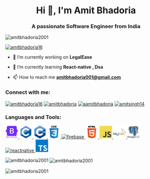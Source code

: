 <h1 align="center">Hi 👋, I'm Amit Bhadoria</h1>
<h3 align="center">A passionate Software Engineer from India</h3>

<p align="left"> <img src="https://komarev.com/ghpvc/?username=amitbhadoria2001&label=Profile%20views&color=0e75b6&style=flat" alt="amitbhadoria2001" /> </p>

<p align="left"> <a href="https://twitter.com/amitbhadoria16" target="blank"><img src="https://img.shields.io/twitter/follow/amitbhadoria16?logo=twitter&style=for-the-badge" alt="amitbhadoria16" /></a> </p>

- 🔭 I’m currently working on **LegalEase**

- 🌱 I’m currently learning **React-native , Dsa**

- 📫 How to reach me **amitbhadoria001@gmail.com**

<h3 align="left">Connect with me:</h3>
<p align="left">
<a href="https://twitter.com/amitbhadoria16" target="blank"><img align="center" src="https://raw.githubusercontent.com/rahuldkjain/github-profile-readme-generator/master/src/images/icons/Social/twitter.svg" alt="amitbhadoria16" height="30" width="40" /></a>
<a href="https://linkedin.com/in/amitbhadoria" target="blank"><img align="center" src="https://raw.githubusercontent.com/rahuldkjain/github-profile-readme-generator/master/src/images/icons/Social/linked-in-alt.svg" alt="amitbhadoria" height="30" width="40" /></a>
<a href="https://instagram.com/aamitbhadoria" target="blank"><img align="center" src="https://raw.githubusercontent.com/rahuldkjain/github-profile-readme-generator/master/src/images/icons/Social/instagram.svg" alt="aamitbhadoria" height="30" width="40" /></a>
<a href="https://www.leetcode.com/amitsingh14" target="blank"><img align="center" src="https://raw.githubusercontent.com/rahuldkjain/github-profile-readme-generator/master/src/images/icons/Social/leet-code.svg" alt="amitsingh14" height="30" width="40" /></a>
</p>

<h3 align="left">Languages and Tools:</h3>
<p align="left"> <a href="https://getbootstrap.com" target="_blank" rel="noreferrer"> <img src="https://raw.githubusercontent.com/devicons/devicon/master/icons/bootstrap/bootstrap-plain-wordmark.svg" alt="bootstrap" width="40" height="40"/> </a> <a href="https://www.cprogramming.com/" target="_blank" rel="noreferrer"> <img src="https://raw.githubusercontent.com/devicons/devicon/master/icons/c/c-original.svg" alt="c" width="40" height="40"/> </a> <a href="https://www.w3schools.com/cpp/" target="_blank" rel="noreferrer"> <img src="https://raw.githubusercontent.com/devicons/devicon/master/icons/cplusplus/cplusplus-original.svg" alt="cplusplus" width="40" height="40"/> </a> <a href="https://www.w3schools.com/css/" target="_blank" rel="noreferrer"> <img src="https://raw.githubusercontent.com/devicons/devicon/master/icons/css3/css3-original-wordmark.svg" alt="css3" width="40" height="40"/> </a> <a href="https://firebase.google.com/" target="_blank" rel="noreferrer"> <img src="https://www.vectorlogo.zone/logos/firebase/firebase-icon.svg" alt="firebase" width="40" height="40"/> </a> <a href="https://www.w3.org/html/" target="_blank" rel="noreferrer"> <img src="https://raw.githubusercontent.com/devicons/devicon/master/icons/html5/html5-original-wordmark.svg" alt="html5" width="40" height="40"/> </a> <a href="https://developer.mozilla.org/en-US/docs/Web/JavaScript" target="_blank" rel="noreferrer"> <img src="https://raw.githubusercontent.com/devicons/devicon/master/icons/javascript/javascript-original.svg" alt="javascript" width="40" height="40"/> </a> <a href="https://www.mysql.com/" target="_blank" rel="noreferrer"> <img src="https://raw.githubusercontent.com/devicons/devicon/master/icons/mysql/mysql-original-wordmark.svg" alt="mysql" width="40" height="40"/> </a> <a href="https://www.postgresql.org" target="_blank" rel="noreferrer"> <img src="https://raw.githubusercontent.com/devicons/devicon/master/icons/postgresql/postgresql-original-wordmark.svg" alt="postgresql" width="40" height="40"/> </a> <a href="https://reactnative.dev/" target="_blank" rel="noreferrer"> <img src="https://reactnative.dev/img/header_logo.svg" alt="reactnative" width="40" height="40"/> </a> <a href="https://www.typescriptlang.org/" target="_blank" rel="noreferrer"> <img src="https://raw.githubusercontent.com/devicons/devicon/master/icons/typescript/typescript-original.svg" alt="typescript" width="40" height="40"/> </a> </p>

<p><img align="left" src="https://github-readme-stats.vercel.app/api/top-langs?username=amitbhadoria2001&show_icons=true&locale=en&layout=compact" alt="amitbhadoria2001" /></p>

<p>&nbsp;<img align="center" src="https://github-readme-stats.vercel.app/api?username=amitbhadoria2001&show_icons=true&locale=en" alt="amitbhadoria2001" /></p>

<p><img align="center" src="https://github-readme-streak-stats.herokuapp.com/?user=amitbhadoria2001&" alt="amitbhadoria2001" /></p>
